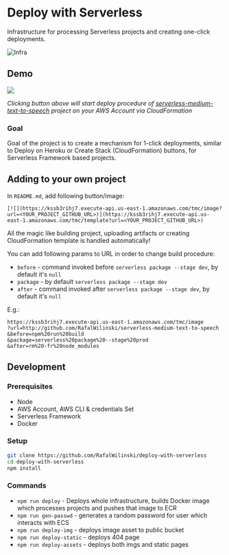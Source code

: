 # Deploy with Serverless

Infrastructure for processing Serverless projects and creating one-click deployments.

![Infra](assets/infra_v2.png?raw=true "Infrastructure Overview")

## Demo
[![](https://kssb3rihj7.execute-api.us-east-1.amazonaws.com/tmc/image?url=https://github.com/RafalWilinski/serverless-medium-text-to-speech)](https://kssb3rihj7.execute-api.us-east-1.amazonaws.com/tmc/template?url=http://github.com/RafalWilinski/serverless-medium-text-to-speech)


*Clicking button above will start deploy procedure of [serverless-medium-text-to-speech](https://github.com/RafalWilinski/serverless-medium-text-to-speech) project on your AWS Account via CloudFormation*

### Goal
Goal of the project is to create a mechanism for 1-click deployments, similar to Deploy on Heroku or Create Stack (CloudFormation) buttons, for Serverless Framework based projects. 

## Adding to your own project
In `README.md`, add following button/image:
```
[![](https://kssb3rihj7.execute-api.us-east-1.amazonaws.com/tmc/image?url=<YOUR_PROJECT_GITHUB_URL>)](https://kssb3rihj7.execute-api.us-east-1.amazonaws.com/tmc/template?url=<YOUR_PROJECT_GITHUB_URL>)
```

All the magic like building project, uploading artifacts or creating CloudFormation template is handled automatically!

You can add following params to URL in order to change build procedure:
- `before` - command invoked before `serverless package --stage dev`, by default it's `null`
- `package` - by default `serverless package --stage dev`
- `after` - command invoked after `serverless package --stage dev`, by default it's `null`

E.g.:
```url
https://kssb3rihj7.execute-api.us-east-1.amazonaws.com/tmc/image
?url=http://github.com/RafalWilinski/serverless-medium-text-to-speech
&before=npm%20run%20build
&package=serverless%20package%20--stage%20prod
&after=rm%20-fr%20node_modules
```

## Development
### Prerequisites
 - Node
 - AWS Account, AWS CLI & credentials Set
 - Serverless Framework
 - Docker

### Setup
```bash
git clone https://github.com/RafalWilinski/deploy-with-serverless
cd deploy-with-serverless
npm install
```

### Commands
 - `npm run deploy` - Deploys whole infrastructure, builds Docker image which processes projects and pushes that image to ECR
 - `npm run gen-passwd` - generates a random password for user which interacts with ECS
 - `npm run deploy-img` - deploys image asset to public bucket
 - `npm run deploy-static` - deploys 404 page
 - `npm run deploy-assets` - deploys both imgs and static pages
 

